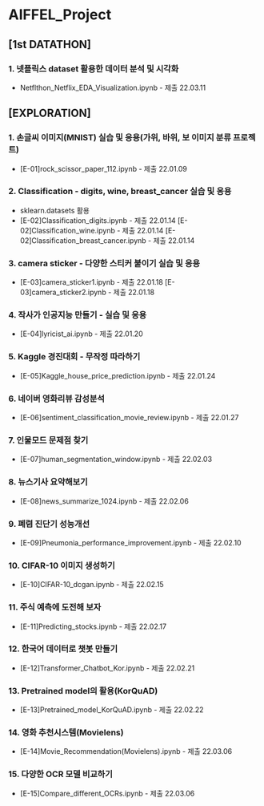 # AIFFEL_Project
## [1st DATATHON] 

### 1. 넷플릭스 dataset 활용한 데이터 분석 및 시각화

- Netflthon_Netflix_EDA_Visualization.ipynb - 제출 22.03.11


## [EXPLORATION]  

### 1. 손글씨 이미지(MNIST) 실습 및 응용(가위, 바위, 보 이미지 분류 프로젝트)
- [E-01]rock_scissor_paper_112.ipynb - 제출 22.01.09


### 2. Classification - digits, wine, breast_cancer 실습 및 응용
- sklearn.datasets 활용
- [E-02]Classification_digits.ipynb - 제출 22.01.14 
  [E-02]Classification_wine.ipynb - 제출 22.01.14 
  [E-02]Classification_breast_cancer.ipynb - 제출 22.01.14  

### 3. camera sticker - 다양한 스티커 붙이기 실습 및 응용
- [E-03]camera_sticker1.ipynb - 제출 22.01.18 
  [E-03]camera_sticker2.ipynb - 제출 22.01.18  

### 4. 작사가 인공지능 만들기 - 실습 및 응용

- [E-04]lyricist_ai.ipynb - 제출 22.01.20  

### 5. Kaggle 경진대회 - 무작정 따라하기

- [E-05]Kaggle_house_price_prediction.ipynb - 제출 22.01.24  

### 6. 네이버 영화리뷰 감성분석

- [E-06]sentiment_classification_movie_review.ipynb - 제출 22.01.27  

### 7. 인물모드 문제점 찾기

- [E-07]human_segmentation_window.ipynb - 제출 22.02.03  

### 8. 뉴스기사 요약해보기

- [E-08]news_summarize_1024.ipynb - 제출 22.02.06  

### 9. 폐렴 진단기 성능개선

- [E-09]Pneumonia_performance_improvement.ipynb - 제출 22.02.10 

### 10. CIFAR-10 이미지 생성하기

- [E-10]CIFAR-10_dcgan.ipynb - 제출 22.02.15 

### 11. 주식 예측에 도전해 보자

- [E-11]Predicting_stocks.ipynb - 제출 22.02.17

### 12. 한국어 데이터로 챗봇 만들기

- [E-12]Transformer_Chatbot_Kor.ipynb - 제출 22.02.21

### 13. Pretrained model의 활용(KorQuAD)

- [E-13]Pretrained_model_KorQuAD.ipynb - 제출 22.02.22

### 14. 영화 추천시스템(Movielens)

- [E-14]Movie_Recommendation(Movielens).ipynb - 제출 22.03.06

### 15. 다양한 OCR 모델 비교하기

- [E-15]Compare_different_OCRs.ipynb - 제출 22.03.06

